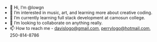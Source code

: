 - 👋 Hi, I’m @lowgn
- 👀 I’m interested in music, art, and learning more about creative coding.
- 🌱 I’m currently learning full stack development at camosun college.
- 💞️ I’m looking to collaborate on anything really.
- 📫 How to reach me - davislogo@gmail.com, perrylogo@hotmail.com, 250-814-8786



<!---
lowgn/lowgn is a ✨ special ✨ repository because its `README.md` (this file) appears on your GitHub profile.
You can click the Preview link to take a look at your changes.
--->
